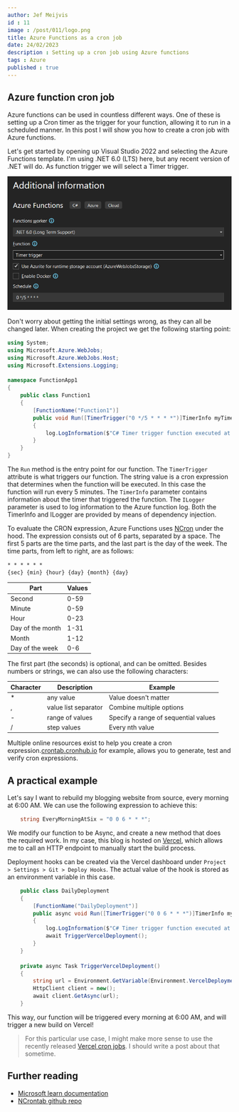 ```yaml
---
author: Jef Meijvis
id : 11
image : /post/011/logo.png
title: Azure Functions as a cron job
date: 24/02/2023
description : Setting up a cron job using Azure functions
tags : Azure
published : true
---
```


## Azure function cron job
Azure functions can be used in countless different ways. One of these is setting up a Cron timer as the trigger for your function, allowing it to run in a scheduled manner. In this post I will show you how to create a cron job with Azure functions.

Let's get started by opening up Visual Studio 2022 and selecting the Azure Functions template. I'm using .NET 6.0 (LTS) here, but any recent version of .NET will do. As function trigger we will select a Timer trigger.  

![Creating a new functions project in Visual Studio 2022](/static/post/011/azure-functions-template.png)

Don't worry about getting the initial settings wrong, as they can all be changed later. When creating the project we get the following starting point:

```csharp
using System;
using Microsoft.Azure.WebJobs;
using Microsoft.Azure.WebJobs.Host;
using Microsoft.Extensions.Logging;

namespace FunctionApp1
{
    public class Function1
    {
        [FunctionName("Function1")]
        public void Run([TimerTrigger("0 */5 * * * *")]TimerInfo myTimer, ILogger log)
        {
            log.LogInformation($"C# Timer trigger function executed at: {DateTime.Now}");
        }
    }
}
```

The `Run` method is the entry point for our function. The `TimerTrigger` attribute is what triggers our function. The string value is a cron expression that determines when the function will be executed. In this case the function will run every 5 minutes. The `TimerInfo` parameter contains information about the timer that triggered the function. The `ILogger` parameter is used to log information to the Azure function log. Both the TimerInfo and ILogger are provided by means of dependency injection.

To evaluate the CRON expression, Azure Functions uses [NCron](https://github.com/atifaziz/NCrontab) under the hood. 
The expression consists out of 6 parts, separated by a space. The first 5 parts are the time parts, and the last part is the day of the week. The time parts, from left to right, are as follows:

```markdown
* * * * * *
{sec} {min} {hour} {day} {month} {day}

```


|Part               |Values |
|---                |---    |
|Second             |0-59   |   
|Minute             |0-59   |   
|Hour               |0-23   |  
|Day of the month   |1-31   |   
|Month              |1-12   |   
|Day of the week    |0-6    |  

The first part (the seconds) is optional, and can be omitted. Besides numbers or strings, we can also use the following characters:

|Character  |Description            |Example                                |
|---        |---                    |---                                    |
|*          |any value              | Value doesn't matter                  |
|,          |value list separator   | Combine multiple options              |
|-          |range of values        | Specify a range of sequential values  |
|/          |step values            | Every nth value                       |


Multiple online resources exist to help you create a cron expression.[crontab.cronhub.io](https://crontab.cronhub.io/) for example, allows you to generate, test and verify cron expressions.

## A practical example
Let's say I want to rebuild my blogging website from source, every morning at 6:00 AM.
We can use the following expression to achieve this:
```csharp
    string EveryMorningAtSix = "0 0 6 * * *";
```

We modify our function to be Async, and create a new method that does the required work.
In my case, this blog is hosted on [Vercel](https://vercel.com/), which allows me to call an HTTP endpoint to manually start the build process.



Deployment hooks can be created via the Vercel dashboard under `Project > Settings > Git > Deploy Hooks`.
The actual value of the hook is stored as an environment variable in this case.

```csharp
    public class DailyDeployment
    {
        [FunctionName("DailyDeployment")]
        public async void Run([TimerTrigger("0 0 6 * * *")]TimerInfo myTimer, ILogger log)
        {
            log.LogInformation($"C# Timer trigger function executed at: {DateTime.Now}");
            await TriggerVercelDeployment();
        }
    }

    private async Task TriggerVercelDeployment()
    {
        string url = Environment.GetVariable(Environment.VercelDeploymentHook);
        HttpClient client = new();
        await client.GetAsync(url);
    }
```

This way, our function will be triggered every morning at 6:00 AM, and will trigger a new build on Vercel!

> For this particular use case, I might make more sense to use the recently released [Vercel cron jobs](https://vercel.com/guides/how-to-setup-cron-jobs-on-vercel). I should write a post about that sometime.

## Further reading
- [Microsoft learn documentation](https://learn.microsoft.com/en-us/azure/azure-functions/functions-bindings-timer?tabs=in-process&pivots=programming-language-csharp#ncrontab-expressions)
- [NCrontab github repo](https://github.com/atifaziz/NCrontab)